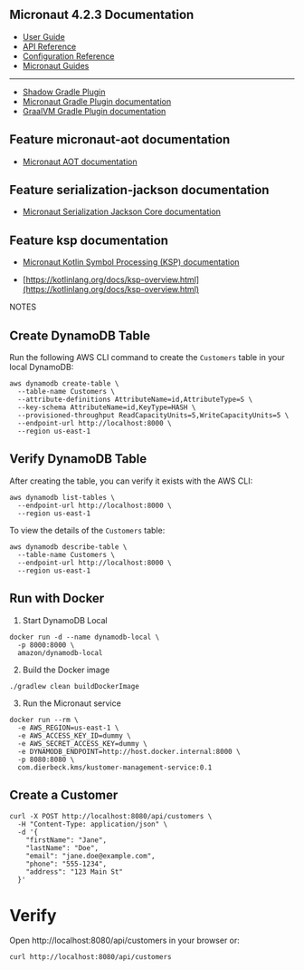 ## Micronaut 4.2.3 Documentation

- [User Guide](https://docs.micronaut.io/4.2.3/guide/index.html)
- [API Reference](https://docs.micronaut.io/4.2.3/api/index.html)
- [Configuration Reference](https://docs.micronaut.io/4.2.3/guide/configurationreference.html)
- [Micronaut Guides](https://guides.micronaut.io/index.html)
---

- [Shadow Gradle Plugin](https://plugins.gradle.org/plugin/com.github.johnrengelman.shadow)
- [Micronaut Gradle Plugin documentation](https://micronaut-projects.github.io/micronaut-gradle-plugin/latest/)
- [GraalVM Gradle Plugin documentation](https://graalvm.github.io/native-build-tools/latest/gradle-plugin.html)
## Feature micronaut-aot documentation

- [Micronaut AOT documentation](https://micronaut-projects.github.io/micronaut-aot/latest/guide/)


## Feature serialization-jackson documentation

- [Micronaut Serialization Jackson Core documentation](https://micronaut-projects.github.io/micronaut-serialization/latest/guide/)


## Feature ksp documentation

- [Micronaut Kotlin Symbol Processing (KSP) documentation](https://docs.micronaut.io/latest/guide/#kotlin)

- [https://kotlinlang.org/docs/ksp-overview.html](https://kotlinlang.org/docs/ksp-overview.html)



NOTES
## Create DynamoDB Table

Run the following AWS CLI command to create the `Customers` table in your local DynamoDB:
```shell
aws dynamodb create-table \
  --table-name Customers \
  --attribute-definitions AttributeName=id,AttributeType=S \
  --key-schema AttributeName=id,KeyType=HASH \
  --provisioned-throughput ReadCapacityUnits=5,WriteCapacityUnits=5 \
  --endpoint-url http://localhost:8000 \
  --region us-east-1
```

## Verify DynamoDB Table

After creating the table, you can verify it exists with the AWS CLI:
```shell
aws dynamodb list-tables \
  --endpoint-url http://localhost:8000 \
  --region us-east-1
```

To view the details of the `Customers` table:
```shell
aws dynamodb describe-table \
  --table-name Customers \
  --endpoint-url http://localhost:8000 \
  --region us-east-1
```

## Run with Docker

1. Start DynamoDB Local
```shell
docker run -d --name dynamodb-local \
  -p 8000:8000 \
  amazon/dynamodb-local
```

2. Build the Docker image
```shell
./gradlew clean buildDockerImage
```

3. Run the Micronaut service
```shell
docker run --rm \
  -e AWS_REGION=us-east-1 \
  -e AWS_ACCESS_KEY_ID=dummy \
  -e AWS_SECRET_ACCESS_KEY=dummy \
  -e DYNAMODB_ENDPOINT=http://host.docker.internal:8000 \
  -p 8080:8080 \
  com.dierbeck.kms/kustomer-management-service:0.1
```

## Create a Customer
```shell
curl -X POST http://localhost:8080/api/customers \
  -H "Content-Type: application/json" \
  -d '{
    "firstName": "Jane",
    "lastName": "Doe",
    "email": "jane.doe@example.com",
    "phone": "555-1234",
    "address": "123 Main St"
  }'
```

# Verify
Open http://localhost:8080/api/customers in your browser or:
```shell
curl http://localhost:8080/api/customers
```

